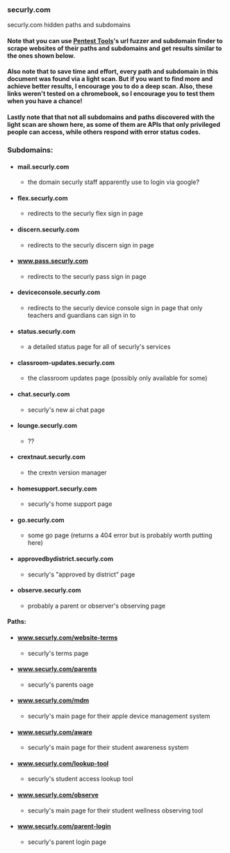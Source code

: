### securly.com
securly.com hidden paths and subdomains

#### Note that you can use [Pentest Tools](https://pentest-tools.com)'s url fuzzer and subdomain finder to scrape websites of their paths and subdomains and get results similar to the ones shown below.

#### Also note that to save time and effort, every path and subdomain in this document was found via a light scan. But if you want to find more and achieve better results, I encourage you to do a deep scan. Also, these links weren't tested on a chromebook, so I encourage you to test them when you have a chance!

#### Lastly note that that not all subdomains and paths discovered with the light scan are shown here, as some of them are APIs that only privileged people can access, while others respond with error status codes.

### Subdomains:

- #### mail.securly.com
    - the domain securly staff apparently use to login via google?

- #### flex.securly.com
    - redirects to the securly flex sign in page

- #### discern.securly.com
    - redirects to the securly discern sign in page

- #### www.pass.securly.com
    - redirects to the securly pass sign in page

- #### deviceconsole.securly.com
    - redirects to the securly device console sign in page that only teachers and guardians can sign in to

- #### status.securly.com
    - a detailed status page for all of securly's services

- #### classroom-updates.securly.com
    - the classroom updates page (possibly only available for some)

- #### chat.securly.com
    - securly's new ai chat page

- #### lounge.securly.com
    - ??

- #### crextnaut.securly.com
    - the crextn version manager

- #### homesupport.securly.com
    - securly's home support page

- #### go.securly.com
    - some go page (returns a 404 error but is probably worth putting here)

- #### approvedbydistrict.securly.com
    - securly's "approved by district" page

- #### observe.securly.com
    - probably a parent or observer's observing page


#### Paths:

- #### www.securly.com/website-terms
    - securly's terms page

- #### www.securly.com/parents
    - securly's parents oage

- #### www.securly.com/mdm
    - securly's main page for their apple device management system

- #### www.securly.com/aware
    - securly's main page for their student awareness system

- #### www.securly.com/lookup-tool
    - securly's student access lookup tool

- #### www.securly.com/observe
    - securly's main page for their student wellness observing tool

- #### www.securly.com/parent-login
    - securly's parent login page